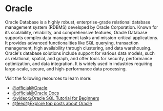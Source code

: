 # Oracle

Oracle Database is a highly robust, enterprise-grade relational database management system (RDBMS) developed by Oracle Corporation. Known for its scalability, reliability, and comprehensive features, Oracle Database supports complex data management tasks and mission-critical applications. It provides advanced functionalities like SQL querying, transaction management, high availability through clustering, and data warehousing. Oracle's database solutions include support for various data models, such as relational, spatial, and graph, and offer tools for security, performance optimization, and data integration. It is widely used in industries requiring large-scale, secure, and high-performance data processing.

Visit the following resources to learn more:

- [@official@Oracle](https://www.oracle.com/database/)
- [@official@Oracle Docs](https://docs.oracle.com/en/database/index.html)
- [@video@Oracle SQL Tutorial for Beginners](https://www.youtube.com/watch?v=ObbNGhcxXJA)
- [@feed@Explore top posts about Oracle](https://app.daily.dev/tags/oracle?ref=roadmapsh)
